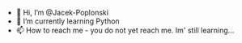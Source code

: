 - 👋 Hi, I’m @Jacek-Poplonski
- 🌱 I’m currently learning Python
- 📫 How to reach me - you do not yet reach me. Im' still learning...

<!---
Jacek-Poplonski/Jacek-Poplonski is a ✨ special ✨ repository because its `README.md` (this file) appears on your GitHub profile.
You can click the Preview link to take a look at your changes.
--->
